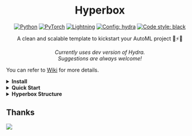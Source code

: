 <div align="center">

# Hyperbox


<a href="https://pytorch.org/get-started/locally/"><img alt="Python" src="https://img.shields.io/badge/-Python 3.7--3.9-blue?style=for-the-badge&logo=python&logoColor=white"></a>
<a href="https://pytorch.org/get-started/locally/"><img alt="PyTorch" src="https://img.shields.io/badge/-PyTorch 1.8+-ee4c2c?style=for-the-badge&logo=pytorch&logoColor=white"></a>
<a href="https://pytorchlightning.ai/"><img alt="Lightning" src="https://img.shields.io/badge/-Lightning-792ee5?style=for-the-badge&logo=pytorchlightning&logoColor=white"></a>
<a href="https://hydra.cc/"><img alt="Config: hydra" src="https://img.shields.io/badge/config-hydra-89b8cd?style=for-the-badge&labelColor=gray"></a>
<a href="https://black.readthedocs.io/en/stable/"><img alt="Code style: black" src="https://img.shields.io/badge/code%20style-black-black.svg?style=for-the-badge&labelColor=gray"></a>
<!-- <a href="https://hub.docker.com/r/ashlev/lightning-hydra"><img alt="Docker" src="https://img.shields.io/badge/docker-257bd6?style=for-the-badge&logo=docker&logoColor=white"></a> -->

A clean and scalable template to kickstart your AutoML project 🚀⚡🔥<br>
<!-- Click on [<kbd>Use this template</kbd>](https://github.com/ashleve/lightning-hydra-template/generate) to initialize new repository. -->

*Currently uses dev version of Hydra.<br>Suggestions are always welcome!*

</div>

You can refer to [Wiki](https://github.com/marsggbo/hyperbox/wiki) for more details.


<details>
<summary><b> Install </b></summary>

- install via `pip`
```
pip install hyperbox
```
- install via `github`

```
git clone https://github.com/marsggbo/hyperbox
cd hyperbox
python setup.py develop
```

</details>

<details>
<summary><b> Quick Start </b></summary>

```
python -m hyperbox.run experimen=example_random trainer.fast_dev_run=True
```

</details>



<details>
<summary><b> Hyperbox Structure </b></summary>

- [Wiki for hyperbox.config](https://github.com/marsggbo/hyperbox/wiki/Customize-Config)
- [Wiki for hyperbox.mutables](https://github.com/marsggbo/hyperbox/wiki/Customize-Mutable)
- [Wiki for hyperbox.engine](https://github.com/marsggbo/hyperbox/wiki/Customize-Engine)
- [Wiki for hyperbox.mutator](https://github.com/marsggbo/hyperbox/wiki/Customize-Mutator)
- [Wiki for hyperbox.models](https://github.com/marsggbo/hyperbox/wiki/Customize-Models)
- [Wiki for hyperbox.networks](https://github.com/marsggbo/hyperbox/wiki/Customize-NAS-Network)
- [Wiki for Hydra](https://github.com/marsggbo/hyperbox/wiki/Hydra-Q&A)
- [Wiki for Hyperbox App](https://github.com/marsggbo/hyperbox/wiki/Hyperbox-App:-Start-a-new-project)
- [Miscellaneous](https://github.com/marsggbo/hyperbox/wiki/Miscellaneous-(tricks))
- [Q&A](https://github.com/marsggbo/hyperbox/wiki/Q&A)
- [Usage](https://github.com/marsggbo/hyperbox/wiki/Usages)

</details>


## Thanks

[![](https://shields.io/badge/-Lightning--Hydra--Template-017F2F?style=flat&logo=github&labelColor=303030)](https://github.com/ashleve/lightning-hydra-template)

